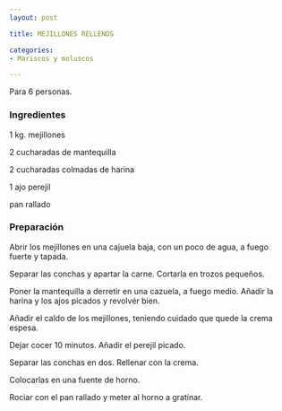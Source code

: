 ```yaml
---
layout: post

title: MEJILLONES RELLENOS

categories:
- Mariscos y moluscos

---
```

Para 6 personas.

<h3>Ingredientes</h3>

1 kg. mejillones

2 cucharadas de mantequilla

2 cucharadas colmadas de harina

1 ajo perejil

pan rallado

<h3>Preparación</h3>

Abrir los mejillones en una cajuela baja, con un poco de agua, a fuego fuerte y tapada.

Separar las conchas y apartar la carne. Cortarla en trozos pequeños.

Poner la mantequilla a derretir en una cazuela, a fuego medio. Añadir la harina y los ajos picados y revolvér bien.

Añadir el caldo de los mejillones, teniendo cuidado que quede la crema espesa.

Dejar cocer 10 minutos. Añadir el perejil picado.

Separar las conchas en dos. Rellenar con la crema.

Colocarlas en una fuente de horno.

Rociar con el pan rallado y meter al horno a gratinar.

